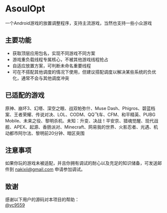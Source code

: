 # AsoulOpt
一个Android游戏的放置调整程序，支持主流游戏，当然也支持一些小众游戏

## 主要功能
- 获取顶层应用包名，实现不同游戏不同方案  
- 游戏重负载线程专属核心，不被其他游戏线程抢占  
- 自适应放置方案，可判断未命名重要线程
- 可在不搭配其他调度的情况下使用，但建议搭配调度以解决某些系统的负优化，通常不会与其他调度冲突

## 已适配的游戏
原神、崩坏3、幻塔、深空之眼、战双帕弥什、Muse Dash、Phigros、碧蓝档案、王者荣耀、传说对决、LOL、CODM、QQ飞车、CFM、和平精英、PUBG Mobile、未来之役、黎明杀机、未知：升变、决战！平安京、猎魂觉醒、现代战舰、APEX、起源、香肠派对、Minecraft、网易我的世界、火影忍者、光遇、机动都市阿尔法、黎明前20分钟、暗区突围

## 注意事项
如果你玩的游戏未被适配，并且你拥有调试的耐心以及充足的知识储备，可发送邮件到 nakixii@gmail.com 申请参加调试。

## 致谢
感谢以下用户的源码对本项目的帮助：  
[@yc9559](https://github.com/yc9559)
